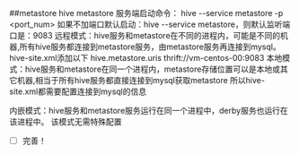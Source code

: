 ##metastore
hive metastore 服务端启动命令：
hive --service metastore -p <port_num>
如果不加端口默认启动：hive --service metastore，则默认监听端口是：9083 
远程模式：hive服务和metastore在不同的进程内，可能是不同的机器,所有hive服务都连接到metastore服务，由metastore服务再连接到mysql。
hive-site.xml添加以下
<property>
<name>hive.metastore.uris</name>
<value>thrift://vm-centos-00:9083</value>
</property>
本地模式：hive服务和metastore在同一个进程内，metastore存储位置可以是本地或其它机器,相当于所有hive服务都直接连接到mysql获取metastore
所以hive-site.xml都需要配置连接到mysql的信息


内嵌模式：hive服务和metastore服务运行在同一个进程中，derby服务也运行在该进程中。
该模式无需特殊配置

- [ ] 完善！